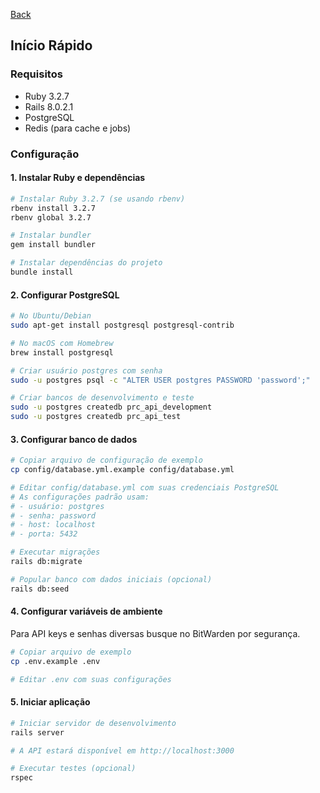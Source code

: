 [Back](../README.md)

## Início Rápido

### Requisitos
- Ruby 3.2.7
- Rails 8.0.2.1
- PostgreSQL
- Redis (para cache e jobs)

### Configuração

#### 1. Instalar Ruby e dependências
```bash
# Instalar Ruby 3.2.7 (se usando rbenv)
rbenv install 3.2.7
rbenv global 3.2.7

# Instalar bundler
gem install bundler

# Instalar dependências do projeto
bundle install
```

#### 2. Configurar PostgreSQL
```bash
# No Ubuntu/Debian
sudo apt-get install postgresql postgresql-contrib

# No macOS com Homebrew
brew install postgresql

# Criar usuário postgres com senha
sudo -u postgres psql -c "ALTER USER postgres PASSWORD 'password';"

# Criar bancos de desenvolvimento e teste
sudo -u postgres createdb prc_api_development
sudo -u postgres createdb prc_api_test
```

#### 3. Configurar banco de dados
```bash
# Copiar arquivo de configuração de exemplo
cp config/database.yml.example config/database.yml

# Editar config/database.yml com suas credenciais PostgreSQL
# As configurações padrão usam:
# - usuário: postgres
# - senha: password
# - host: localhost
# - porta: 5432

# Executar migrações
rails db:migrate

# Popular banco com dados iniciais (opcional)
rails db:seed
```

#### 4. Configurar variáveis de ambiente
Para API keys e senhas diversas busque no BitWarden por segurança.

```bash
# Copiar arquivo de exemplo
cp .env.example .env

# Editar .env com suas configurações
```

#### 5. Iniciar aplicação
```bash
# Iniciar servidor de desenvolvimento
rails server

# A API estará disponível em http://localhost:3000

# Executar testes (opcional)
rspec
```
